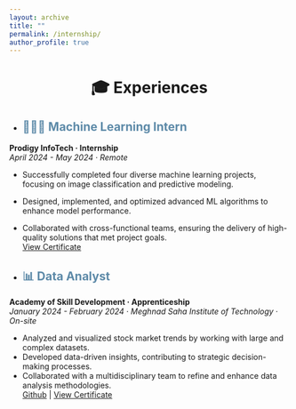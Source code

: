 ```yaml
---
layout: archive
title: ""
permalink: /internship/
author_profile: true
---
```



<h1 align=center>🎓 Experiences</h1>

- <h2 style='color:#5D8AA8;'>🧑🏼‍💻 Machine Learning Intern</h2>  
**Prodigy InfoTech · Internship**  
*April 2024 - May 2024 · Remote*

- Successfully completed four diverse machine learning projects, focusing on image classification and predictive modeling.
- Designed, implemented, and optimized advanced ML algorithms to enhance model performance.
- Collaborated with cross-functional teams, ensuring the delivery of high-quality solutions that met project goals.  
  [View Certificate](https://drive.google.com/file/d/1Bm0SkUWhtAguFByzbxeUJNCFfG8pfwhw/view)

- <h2 style='color:#5D8AA8;'>📊 Data Analyst</h2>
**Academy of Skill Development · Apprenticeship**  
*January 2024 - February 2024 · Meghnad Saha Institute of Technology · On-site*

- Analyzed and visualized stock market trends by working with large and complex datasets.
- Developed data-driven insights, contributing to strategic decision-making processes.
- Collaborated with a multidisciplinary team to refine and enhance data analysis methodologies.  
  [Github](https://github.com/Nexalyze) | [View Certificate](https://drive.google.com/file/d/1SuaJ0b2P5EgZkDH_D8b4AQpKMd0qZIxT/view)  
